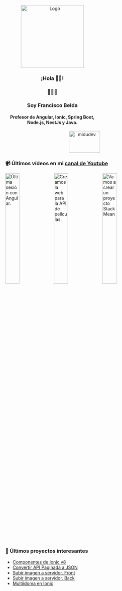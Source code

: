 
<div style="text-align: center;width: 300px" >
   <img alt="Logo" style="text-align: center;width: 200px" src="https://avatars.githubusercontent.com/u/118449691?v=4
" />
   <h3  style="text-align: center" >¡Hola 👋🏻!</h3>
   <h3  style="text-align: center" >👨🏻‍💻</h3>
   <h3  style="text-align: center" >Soy Francisco Belda</h3>
   <h4  style="text-align: center" >Profesor de Angular, Ionic, Spring Boot, Node.js, NestJs y Java.</h4>
</div>
<!--
<div  style="text-align: center" >
![franciscoBelda's GitHub stats](https://github-readme-stats.vercel.app/api?username=franciscobelda&show_icons=true&locale=es&theme=dark#gh-dark-mode-only)
</div>
-->
<p  style="text-align: center" >
  <span style="width: 8px;"> </span>
   <a href="https://youtube.com/@franciscobelda" target="blank">
    <img  style="text-align: center" src="https://upload.wikimedia.org/wikipedia/commons/0/09/YouTube_full-color_icon_%282017%29.svg" alt="midudev" height="69px" width="99px" />
  </a>
</p>

### 📹 Últimos vídeos en mi [canal de Youtube](https://youtube.com/@franciscobelda?sub_confirmation=1)

<a href='https://youtu.be/Zj6QJnk9QHo?si=JknxxiP80MaVCSZA' target='_blank'>
  <img width='30%' src='https://i9.ytimg.com/vi/Zj6QJnk9QHo/mqdefault.jpg?v=6750bc2f&sqp=COTUxboG&rs=AOn4CLCA6bO51_ytyhY_QK1_xmvyvsIaUQ' alt='Última sesión con Angular.' />
</a>
<a href='https://youtu.be/EKfosmb2p2w' target='_blank'>
  <img width='30%' src='https://i9.ytimg.com/vi_webp/EKfosmb2p2w/mqdefault.webp?v=674e177e&sqp=COTUxboG&rs=AOn4CLDAFJwUK7C5jRnKE0mucvmAYKGxsw' alt='Creamos la web para la API de películas.' />
</a>
<a href='https://youtu.be/9JiMNex_rak' target='_blank'>
  <img width='30%' src='https://i9.ytimg.com/vi/9JiMNex_rak/mqdefault.jpg?v=6744d955&sqp=COTUxboG&rs=AOn4CLDOroo7bMU3PgzUWnugB0s7UJI0lQ' alt='Vamos a crear un proyecto Stack Mean' />
</a>

### 📝 Últimos proyectos interesantes
- [Componentes de Ionic v8](https://github.com/FranciscoBelda/componentes-ionic-v8)
- [Convertir API Paginada a JSON](https://github.com/FranciscoBelda/converterFile)
- [Subir imagen a servidor. Front](https://github.com/FranciscoBelda/FrontEndFicheros)
- [Subir imagen a servidor. Back](https://github.com/FranciscoBelda/BackendFicheros)
- [Multiidoma en Ionic](https://github.com/FranciscoBelda/multilanguageDAMA)
